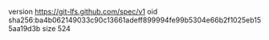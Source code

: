 version https://git-lfs.github.com/spec/v1
oid sha256:ba4b062149033c90c13661adeff899994fe99b5304e66b2f1025eb155aa19d3b
size 524
